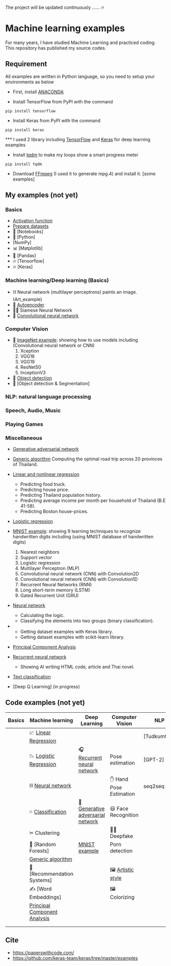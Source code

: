 The project will be updated continuously ......  :fire:

# Machine learning examples

For many years, I have studied Machine Learning and practiced coding. This repository has published my source codes.

## Requirement

All examples are written in Python language, so you need to setup your environments as below 

* First, install [ANACONDA](https://www.continuum.io/downloads)

* Install TensorFlow from PyPI with the command

`pip install tensorflow`

* Install Keras from PyPI with the command

`pip install keras`

*** I used 2 library including [TensorFlow](https://www.tensorflow.org/) and [Keras](https://keras.io/) for deep learning examples

* Install [tqdm](https://pypi.python.org/pypi/tqdm) to make my loops show a smart progress meter 

`pip install tqdm`

* Download [FFmpeg](https://www.ffmpeg.org/download.html) (I used it to generate mpg.4) and install it. [some examples]

## My examples (not yet) 
### Basics
* [Activation function](Activation_function)  
* [Prepare datasets](Prepare_datasets)
* 📕 [Notebooks] 
* 🐍 [Python]
* [NumPy]
* 📊 [Matplotlib]
* 🐼 [Pandas] 
* 🔥 [Tensorflow]
* 🔥 [Keras]  


### Machine learning/Deep learning (Basics)
* ⛓ Neural network (multilayer perceptrons) paints an image.(Art_example)
* 🔮 [Autoencoder](Autoencoder)
* 👯‍♀ Siamese Neural Network
* 👀 [Convolutional neural network](Convolutional_neural_network)

### Computer Vision

* 📸 [ImageNet example](ImageNet_example): showing how to use models including (Convolutional neural network or CNN) 
  1. Xception
  2. VGG16
  3. VGG19
  4. ResNet50
  5. InceptionV3
* 📸 [Object detection](Object_detection)
* 📸 [Object detection & Segmentation]

### NLP: natural language processing

### Speech, Audio, Music

### Playing Games

### Miscellaneous

* [Generative adversarial network](Generative_adversarial_network)
* [Generic algorithm](Generic_algorithm)
  Computing the optimal road trip across 20 provinces of Thailand.

* [Linear and nonlinear regression](Linear_regression)
  * Predicting food truck.
  * Predicting house price.
  * Predicting Thailand population history.
  * Predicting average income per month per household  of Thailand (B.E 41-58).
  * Predicting Boston house-prices.  
* [Logistic regression](Logistic_regression)
* [MNIST example](MNIST_example): showing 9 learning techniques to recognize handwritten digits including (using MNIST database of handwritten digits)  
  1. Nearest neighbors
  2. Support vector
  3. Logistic regression 
  4. Multilayer Perceptron (MLP)
  5. Convolutional neural network (CNN) with Convolution2D
  6. Convolutional neural network (CNN) with Convolution1D
  7. Recurrent Neural Networks (RNN)
  8. Long short-term memory (LSTM)
  9. Gated Recurrent Unit (GRU)
* [Neural network](Neural_network)
  * Calculating the logic.
  * Classifying the elements into two groups (binary classification).

* 
  * Getting dataset examples with Keras library.
  * Getting dataset examples with scikit-learn library.
* [Principal Component Analysis](Principal_Component_Analysis)
* [Recurrent neural network](Recurrent_neural_network)
  * Showing AI writing HTML code, article and Thai novel.
* [Text classification](Text_classification)
* [Deep Q Learning] (in progress)


## Code examples (not yet) 
|Basics|Machine learning|Deep Learning|Computer Vision|NLP|Miscellaneous|
| -    |         -      |  -          |  -            | - |           - |
| |📈 [Linear Regression](Linear_regression)   |||[Tudkumthai] |💪 Deep Q Learning|
|    |📉 [Logistic Regression](Logistic_regression) |🎧 [Recurrent neural network](Recurrent_neural_network)|Pose estimation|[GPT-2]|🐝 Transformer Networks|
|      |⛓ [Neural network](Neural_network)||✋ Hand Pose Estimation|seq2seq|Speech Recognition|
| |💦 [Classification](Text_classification) |👥 [Generative adversarial network](Generative_adversarial_network)|😃 Face Recognition||🎯 One-shot Learning|
|    |✂ Clustering| |👳‍♂ Deepfake|||
| |🌳 [Random Forests]| [MNIST example](MNIST_example)| Porn detection|||
|    |[Generic algorithm](Generic_algorithm) |||||
| | 🛒 [Recommendation Systems]||🖼 [Artistic style](Artistic_style)|||
| | ✍ [Word Embeddings] ||🖼 Colorizing|||
|                | [Principal Component Analysis](Principal_Component_Analysis) | ||||
|                |  |||||
|                |  |||||


## Cite
* https://paperswithcode.com/
* https://github.com/keras-team/keras/tree/master/examples

